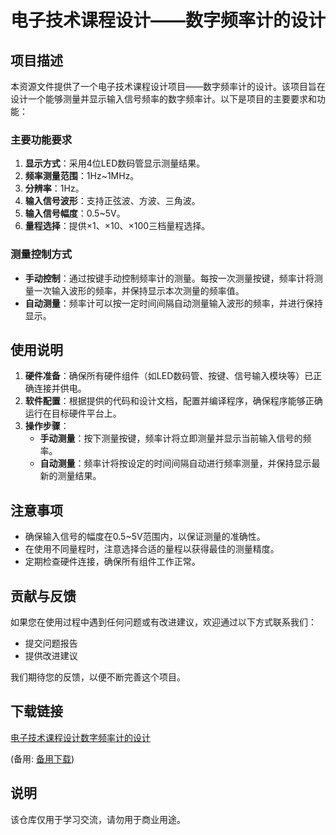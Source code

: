 # 电子技术课程设计——数字频率计的设计

## 项目描述

本资源文件提供了一个电子技术课程设计项目——数字频率计的设计。该项目旨在设计一个能够测量并显示输入信号频率的数字频率计。以下是项目的主要要求和功能：

### 主要功能要求

1. **显示方式**：采用4位LED数码管显示测量结果。
2. **频率测量范围**：1Hz~1MHz。
3. **分辨率**：1Hz。
4. **输入信号波形**：支持正弦波、方波、三角波。
5. **输入信号幅度**：0.5~5V。
6. **量程选择**：提供×1、×10、×100三档量程选择。

### 测量控制方式

- **手动控制**：通过按键手动控制频率计的测量。每按一次测量按键，频率计将测量一次输入波形的频率，并保持显示本次测量的频率值。
- **自动测量**：频率计可以按一定时间间隔自动测量输入波形的频率，并进行保持显示。

## 使用说明

1. **硬件准备**：确保所有硬件组件（如LED数码管、按键、信号输入模块等）已正确连接并供电。
2. **软件配置**：根据提供的代码和设计文档，配置并编译程序，确保程序能够正确运行在目标硬件平台上。
3. **操作步骤**：
   - **手动测量**：按下测量按键，频率计将立即测量并显示当前输入信号的频率。
   - **自动测量**：频率计将按设定的时间间隔自动进行频率测量，并保持显示最新的测量结果。

## 注意事项

- 确保输入信号的幅度在0.5~5V范围内，以保证测量的准确性。
- 在使用不同量程时，注意选择合适的量程以获得最佳的测量精度。
- 定期检查硬件连接，确保所有组件工作正常。

## 贡献与反馈

如果您在使用过程中遇到任何问题或有改进建议，欢迎通过以下方式联系我们：

- 提交问题报告
- 提供改进建议

我们期待您的反馈，以便不断完善这个项目。

## 下载链接
[电子技术课程设计数字频率计的设计](https://pan.quark.cn/s/aaaedd232883) 

(备用: [备用下载](https://pan.baidu.com/s/1kKY2-4JEFglSzzw-OPKZxQ?pwd=1234))

## 说明

该仓库仅用于学习交流，请勿用于商业用途。
